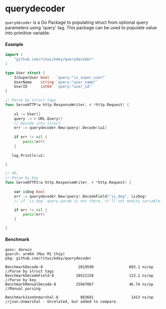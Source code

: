 # querydecoder

`querydecoder` is a Go Package to populating struct from optional query parameters using 'query' tag. This package can be used to populate value into primitive variable.


#### Example
```go
import (
	"github.com/ritwickdey/querydecoder"
)

type User struct {
	IsSuperUser bool   `query:"is_super_user"`
	UserName    string `query:"user_name"`
	UserID      int64  `query:"user_id"`
}

// Parse by struct tags
func ServeHTTP(w http.ResponseWriter, r *http.Request) {
    
    u1 := User{}
    query := r.URL.Query()
    // Decode into struct
    err := querydecoder.New(query).Decode(&u1)
   
    if err != nil {
        panic(err)
    }
   
   log.Println(u1) 

}

// OR,
// Parse by key
func ServeHTTP2(w http.ResponseWriter, r *http.Request) {
  
    var isDog bool
    err := querydecoder.New(query).DecodeField("is_dog", &isDog)
    // if `is_dog` query param is not there, it'll not modity variable.

    if err != nil {
        panic(err)
    }

}

```


#### Benchmark 

```
goos: darwin
goarch: arm64 (Mac M1 Chip)
pkg: github.com/ritwickdey/querydecoder

BenchmarkDecode-8                2019590                603.1 ns/op //Parse by struct tags
BenchmarkDecodeField-8          10521158                113.1 ns/op //Parse by key
BenchmarkManualDecode-8         25947067                46.74 ns/op //Manual parsing

BenchmarkJsonUnmarshal-8          883681                 1413 ns/op //json.Unmarshal - Unrelated, but added to compare.


```




